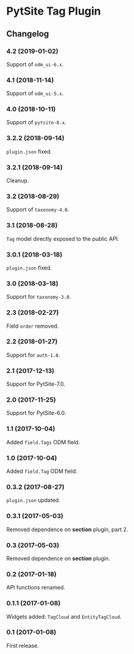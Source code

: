 # PytSite Tag Plugin


## Changelog


### 4.2 (2019-01-02)

Support of `odm_ui-6.x`.


### 4.1 (2018-11-14)

Support of `odm_ui-5.x`.


### 4.0 (2018-10-11)

Support of `pytsite-8.x`.


### 3.2.2 (2018-09-14)

`plugin.json` fixed.


### 3.2.1 (2018-09-14)

Cleanup.


### 3.2 (2018-08-29)

Support of `taxonomy-4.0`.


### 3.1 (2018-08-28)

`Tag` model directly exposed to the public API.


### 3.0.1 (2018-03-18)

`plugin.json` fixed.


### 3.0 (2018-03-18)

Support for `taxonomy-3.0`.


### 2.3 (2018-02-27)

Field `order` removed.


### 2.2 (2018-01-27)

Support for `auth-1.8`.


### 2.1 (2017-12-13)

Support for PytSite-7.0.


### 2.0 (2017-11-25)

Support for PytSite-6.0.


### 1.1 (2017-10-04)

Added `field.Tags` ODM field.


### 1.0 (2017-10-04)

Added `field.Tag` ODM field.


### 0.3.2 (2017-08-27)

`plugin.json` updated.


### 0.3.1 (2017-05-03)

Removed dependence on **section** plugin, part 2.


### 0.3 (2017-05-03)

Removed dependence on **section** plugin.


### 0.2 (2017-01-18)

API functions renamed.


### 0.1.1 (2017-01-08)

Widgets added: `TagCloud` and `EntityTagCloud`.


### 0.1 (2017-01-08)

First release.
